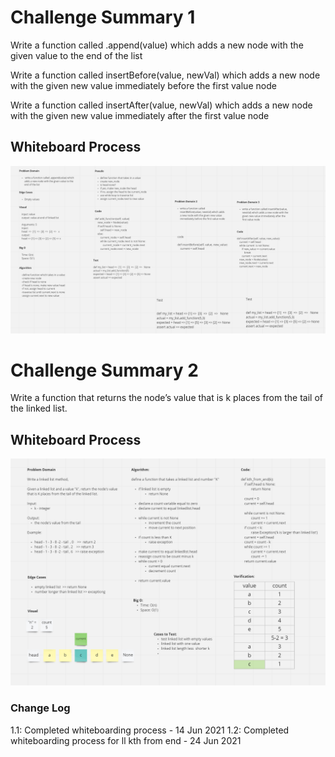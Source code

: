 # Challenge Summary 1
 Write a function called .append(value) which adds a new node with the given value to the end of the list

 Write a function called insertBefore(value, newVal) which adds a new node with the given new value immediately before the first value node

Write a function called insertAfter(value, newVal) which adds a new node with the given new value immediately after the first value node

## Whiteboard Process

![](ll-insertions.PNG)


# Challenge Summary 2
Write a function that returns the node’s value that is k places from the tail of the linked list.

## Whiteboard Process

![](linked-list-kth.PNG)

### Change Log

1.1: Completed whiteboarding process - 14 Jun 2021
1.2: Completed whiteboarding process for ll kth from end - 24 Jun 2021
